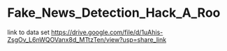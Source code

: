 # Fake_News_Detection_Hack_A_Roo

link to data set
https://drive.google.com/file/d/1uAhis-ZsgOv_L6nWQOVanx8d_MTtzTen/view?usp=share_link
